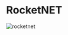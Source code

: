 # RocketNET

![rocketnet](https://user-images.githubusercontent.com/8173605/35593467-a31d86f6-0618-11e8-9d64-376ef9e734b1.jpg)
